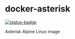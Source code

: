 # docker-asterisk
[![status-badge](https://build02.sotolar.net/api/badges/26/status.svg)](https://build02.sotolar.net/repos/26)

Asterisk Alpine Linux image
